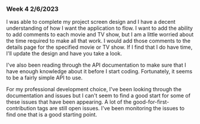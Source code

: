 <h3>Week 4 2/6/2023</h3>
<p>I was able to complete my project screen design and I have a decent understanding of how I want the application to flow.
I want to add the ability to add comments to each movie and TV show, but I am a little worried about the time required
to make all that work. I would add those comments to the details page for the specified movie or TV show. If I find that I 
do have time, I'll update the design and have you take a look.</p>
<p>I've also been reading through the API documentation to make sure that I have enough knowledge about it before I start
coding. Fortunately, it seems to be a fairly simple API to use.</p>
<p>For my professional development choice, I've been looking through the documentation and issues but I can't seem
to find a good start for some of these issues that have been appearing. A lot of the good-for-first-contribution tags
are still open issues. I've been monitoring the issues to find one that is a good starting point.</p>
